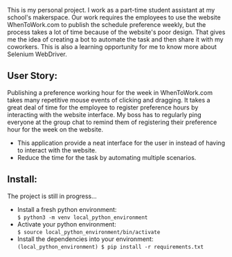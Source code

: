 This is my personal project. I work as a part-time student assistant at my school's makerspace. Our work requires the employees to use the website WhenToWork.com to publish the schedule preference weekly, but the process takes a lot of time because of the website's poor design. That gives me the idea of creating a bot to automate the task and then share it with my coworkers. This is also a learning opportunity for me to know more about Selenium WebDriver. 

## User Story:
Publishing a preference working hour for the week in WhenToWork.com takes many repetitive mouse events of clicking and dragging. 
It takes a great deal of time for the employee to register preference hours by interacting with the website interface.
My boss has to regularly ping everyone at the group chat to remind them of registering their preference hour for the week on the website. 
<br>
* This application provide a neat interface for the user in instead of having to interact with the website. 
* Reduce the time for the task by automating multiple scenarios.

## Install:
The project is still in progress...
* Install a fresh python environment:<br> 
`$ python3 -m venv local_python_environment`
* Activate your python environment:<br> 
`$ source local_python_environment/bin/activate`
* Install the dependencies into your environment:<br> 
`(local_python_environment) $ pip install -r requirements.txt`

